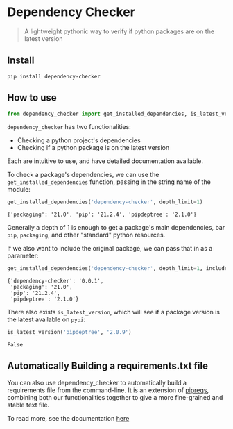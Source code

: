 # Dependency Checker
> A lightweight pythonic way to verify if python packages are on the latest version


## Install

`pip install dependency-checker`

## How to use

```python
from dependency_checker import get_installed_dependencies, is_latest_version
```

`dependency_checker` has two functionalities:
- Checking a python project's dependencies
- Checking if a python package is on the latest version

Each are intuitive to use, and have detailed documentation available.

To check a package's dependencies, we can use the `get_installed_dependencies` function, passing in the string name of the module:

```python
get_installed_dependencies('dependency-checker', depth_limit=1)
```




    {'packaging': '21.0', 'pip': '21.2.4', 'pipdeptree': '2.1.0'}



Generally a depth of 1 is enough to get a package's main dependencies, bar `pip`, `packaging`, and other "standard" python resources.

If we also want to include the original package, we can pass that in as a parameter:

```python
get_installed_dependencies('dependency-checker', depth_limit=1, include_self=True)
```




    {'dependency-checker': '0.0.1',
     'packaging': '21.0',
     'pip': '21.2.4',
     'pipdeptree': '2.1.0'}



There also exists `is_latest_version`, which will see if a package version is the latest available on `pypi`:

```python
is_latest_version('pipdeptree', '2.0.9')
```




    False



## Automatically Building a requirements.txt file

You can also use dependency_checker to automatically build a requirements file from the command-line. It is an extension of [pipreqs](https://github.com/bndr/pipreqs), combining both our functionalities together to give a more fine-grained and stable text file.

To read more, see the documentation [here](https://muellerzr.github.io/dependency_checker/pipreqs)
